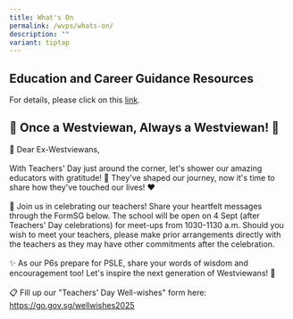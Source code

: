 ```yaml
---
title: What's On
permalink: /wvps/whats-on/
description: ""
variant: tiptap
---
```

<h2>Education and Career Guidance Resources</h2>
<p>For details, please click on this <a href="/wvps/resources/education-and-career-guidance-resources/" rel="noopener noreferrer nofollow" target="_blank">link</a>.</p>
<h2>🌟 Once a Westviewan, Always a Westviewan! 🌟</h2>
<p></p>
<p>📝 Dear Ex-Westviewans,
<br>
<br>With Teachers' Day just around the corner, let's shower our amazing educators
with gratitude! 🎉 They've shaped our journey, now it's time to share how
they've touched our lives! ❤️
<br>
<br>💝 Join us in celebrating our teachers! Share your heartfelt messages
through the FormSG below. The school will be open on 4 Sept (after Teachers'
Day celebrations) for meet-ups from 1030-1130 a.m. Should you wish to meet
your teachers, please make prior arrangements directly with the teachers
as they may have other commitments after the celebration.
<br>
<br>✨ As our P6s prepare for PSLE, share your words of wisdom and encouragement
too! Let's inspire the next generation of Westviewans! 💪
<br>
<br>📋 Fill up our "Teachers' Day Well-wishes" form here: <a href="https://go.gov.sg/wellwishes2025" rel="noopener noreferrer nofollow" target="_blank">https://go.gov.sg/wellwishes2025</a>
</p>
<p></p>